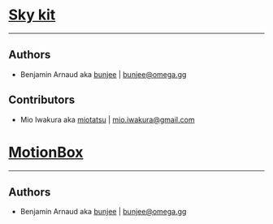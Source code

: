 # [Sky kit](http://omega.gg/Sky)
---

## Authors

- Benjamin Arnaud aka [bunjee](http://bunjee.me) | <bunjee@omega.gg>


## Contributors

- Mio Iwakura aka [miotatsu](http://miotatsu.github.io) | <mio.iwakura@gmail.com>


# [MotionBox](http://omega.gg/MotionBox)
---

## Authors

- Benjamin Arnaud aka [bunjee](http://bunjee.me) | <bunjee@omega.gg>
